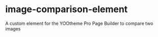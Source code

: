 # image-comparison-element
A custom element for the YOOtheme Pro Page Builder to compare two images
